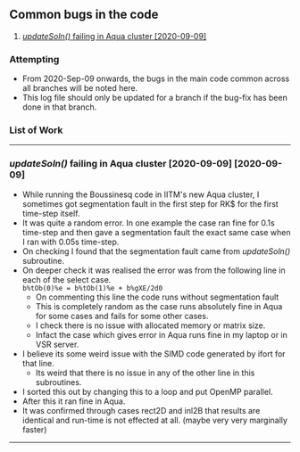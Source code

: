 ## Common bugs in the code

1. [_updateSoln()_ failing in Aqua cluster [2020-09-09]](#log_bsnqM_vBugs_1)


### Attempting
- From 2020-Sep-09 onwards, the bugs in the main code common across all branches will be noted here.
- This log file should only be updated for a branch if the bug-fix has been done in that branch.


### List of Work


-----------------------------------------------


<a name = 'log_bsnqM_vBugs_1' ></a>

### _updateSoln()_ failing in Aqua cluster [2020-09-09] [2020-09-09]
- While running the Boussinesq code in IITM's new Aqua cluster, I sometimes got segmentation fault in the first step for RK$ for the first time-step itself.
- It was quite a random error. In one example the case ran fine for 0.1s time-step and then gave a segmentation fault the exact same case when I ran with 0.05s time-step.
- On checking I found that the segmentation fault came from _updateSoln()_ subroutine.
- On deeper check it was realised the error was from the following line in each of the select case. <br> `b%tOb(0)%e = b%tOb(1)%e + b%gXE/2d0`
	- On commenting this line the code runs without segmentation fault
	- This is completely random as the case runs absolutely fine in Aqua for some cases and fails for some other cases.
	- I check there is no issue with allocated memory or matrix size.
	- Infact the case which gives error in Aqua runs fine in my laptop or in VSR server.
- I believe its some weird issue with the SIMD code generated by ifort for that line. 
	- Its weird that there is no issue in any of the other line in this subroutines.
- I sorted this out by changing this to a loop and put OpenMP parallel.
- After this it ran fine in Aqua.
- It was confirmed through cases rect2D and inl2B that results are identical and run-time is not effected at all. (maybe very very marginally faster)

-----------------------------------------------